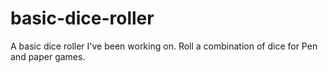 # basic-dice-roller
A basic dice roller I've been working on. Roll a combination of dice for Pen and paper games.
